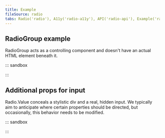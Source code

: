 ```yaml
---
title: Example
fileSource: radio
tabs: Radio('radio'), A11y('radio-a11y'), API('radio-api'), Example('radio-code'), Changelog('radio-changelog')
---
```


## RadioGroup example

RadioGroup acts as a controlling component and doesn't have an actual HTML element beneath it.

::: sandbox

<script lang="tsx">
import React, { useState } from 'react';
import Radio, { RadioGroup } from '@semcore/ui/radio';
import { Text } from '@semcore/ui/typography';
import { Flex } from '@semcore/ui/flex-box';

const Demo = () => {
  const [value, setValue] = useState('1');
  return (
    <div>
      <RadioGroup name='radio' value={value} onChange={(v) => setValue(v)}>
        <div role='radiogroup' aria-labelledby='radioGroup'>
          <Text tag='p' id='radioGroup' size={200}>
            Select value
          </Text>
          <Flex mt={2}>
            <Radio mr={3}>
              <Radio.Value value='1' />
              <Radio.Text>Value 1</Radio.Text>
            </Radio>
            <Radio mr={3}>
              <Radio.Value value='2' />
              <Radio.Text>Value 2</Radio.Text>
            </Radio>
            <Radio mr={3}>
              <Radio.Value value='3' />
              <Radio.Text>Value 3</Radio.Text>
            </Radio>
          </Flex>
        </div>
      </RadioGroup>
    </div>
  );
};


</script>

:::

## Additional props for input

Radio.Value conceals a stylistic div and a real, hidden input. We typically aim to anticipate where certain properties
should be directed, but occasionally, this behavior needs to be modified.

::: sandbox

<script lang="tsx">
import React from 'react';
import Radio from '@semcore/ui/radio';
import { inputProps } from '@semcore/ui/utils/inputProps';

const Demo = () => {
  const includeInputProps = [...inputProps, 'data-test-id'];
  return (
    <Radio>
      <Radio.Value includeInputProps={includeInputProps} data-test-id='value' />
      <Radio.Text>Value</Radio.Text>
    </Radio>
  );
};


</script>

:::
